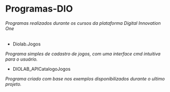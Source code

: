 # Programas-DIO
###### Programas realizados durante os cursos da plataforma Digital Innovation One

* Diolab.Jogos

_Programa simples de cadastro de jogos, com uma interface cmd intuitiva para o usuário._

* DIOLAB_APICatalogoJogos

_Programa criado com base nos exemplos disponibilizados durante o ultimo projeto._